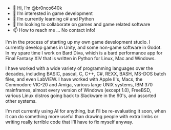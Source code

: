 - 👋 Hi, I’m @br0nco640k
- 👀 I’m interested in game development
- 🌱 I’m currently learning c# and Python
- 💞️ I’m looking to collaborate on games and game related software
- 📫 How to reach me ... No contact info!

I'm in the process of starting up my own game development studio. I currently develop games in Unity, and some non-game software in Godot. In my spare
time I work on Bard Diva, which is a bard performance app for Final Fantasy XIV that is written in Python for Linux, Mac and Windows.

I have worked with a wide variety of programming languages over the decades, including BASIC, pascal, C, C++, C#, REXX, BASH, MS-DOS batch files,
and even LabVIEW. I have worked with Apple II's, Macs, the Commodore VIC-20 and Amiga, various large UNIX systems, IBM 370 mainframes, almost every
version of Windows (except 1.0), FreeBSD, various Linux distros going back to Slackware in the 90's, and assorted other systems.

I'm not currently using AI for anything, but I'll be re-evaluating it soon, when it can do something more useful than drawing people with extra
limbs or writing really terrible code that I'll have to fix myself anyway.
<!---
br0nco640k/br0nco640k is a ✨ special ✨ repository because its `README.md` (this file) appears on your GitHub profile.
You can click the Preview link to take a look at your changes.
--->
